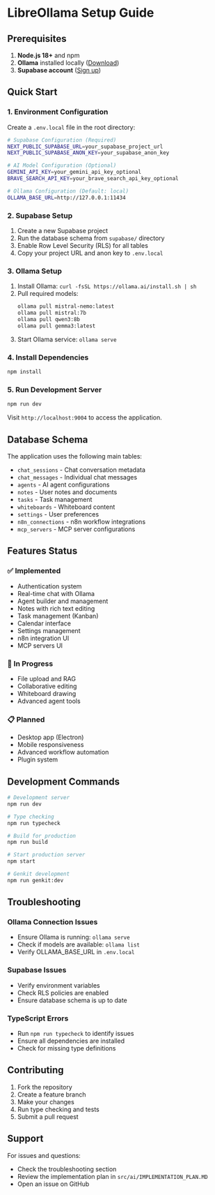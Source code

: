 # LibreOllama Setup Guide

## Prerequisites

1. **Node.js 18+** and npm
2. **Ollama** installed locally ([Download](https://ollama.ai))
3. **Supabase account** ([Sign up](https://supabase.com))

## Quick Start

### 1. Environment Configuration

Create a `.env.local` file in the root directory:

```bash
# Supabase Configuration (Required)
NEXT_PUBLIC_SUPABASE_URL=your_supabase_project_url
NEXT_PUBLIC_SUPABASE_ANON_KEY=your_supabase_anon_key

# AI Model Configuration (Optional)
GEMINI_API_KEY=your_gemini_api_key_optional
BRAVE_SEARCH_API_KEY=your_brave_search_api_key_optional

# Ollama Configuration (Default: local)
OLLAMA_BASE_URL=http://127.0.0.1:11434
```

### 2. Supabase Setup

1. Create a new Supabase project
2. Run the database schema from `supabase/` directory
3. Enable Row Level Security (RLS) for all tables
4. Copy your project URL and anon key to `.env.local`

### 3. Ollama Setup

1. Install Ollama: `curl -fsSL https://ollama.ai/install.sh | sh`
2. Pull required models:
   ```bash
   ollama pull mistral-nemo:latest
   ollama pull mistral:7b
   ollama pull qwen3:8b
   ollama pull gemma3:latest
   ```
3. Start Ollama service: `ollama serve`

### 4. Install Dependencies

```bash
npm install
```

### 5. Run Development Server

```bash
npm run dev
```

Visit `http://localhost:9004` to access the application.

## Database Schema

The application uses the following main tables:
- `chat_sessions` - Chat conversation metadata
- `chat_messages` - Individual chat messages
- `agents` - AI agent configurations
- `notes` - User notes and documents
- `tasks` - Task management
- `whiteboards` - Whiteboard content
- `settings` - User preferences
- `n8n_connections` - n8n workflow integrations
- `mcp_servers` - MCP server configurations

## Features Status

### ✅ Implemented
- Authentication system
- Real-time chat with Ollama
- Agent builder and management
- Notes with rich text editing
- Task management (Kanban)
- Calendar interface
- Settings management
- n8n integration UI
- MCP servers UI

### 🚧 In Progress
- File upload and RAG
- Collaborative editing
- Whiteboard drawing
- Advanced agent tools

### 📋 Planned
- Desktop app (Electron)
- Mobile responsiveness
- Advanced workflow automation
- Plugin system

## Development Commands

```bash
# Development server
npm run dev

# Type checking
npm run typecheck

# Build for production
npm run build

# Start production server
npm start

# Genkit development
npm run genkit:dev
```

## Troubleshooting

### Ollama Connection Issues
- Ensure Ollama is running: `ollama serve`
- Check if models are available: `ollama list`
- Verify OLLAMA_BASE_URL in `.env.local`

### Supabase Issues
- Verify environment variables
- Check RLS policies are enabled
- Ensure database schema is up to date

### TypeScript Errors
- Run `npm run typecheck` to identify issues
- Ensure all dependencies are installed
- Check for missing type definitions

## Contributing

1. Fork the repository
2. Create a feature branch
3. Make your changes
4. Run type checking and tests
5. Submit a pull request

## Support

For issues and questions:
- Check the troubleshooting section
- Review the implementation plan in `src/ai/IMPLEMENTATION_PLAN.MD`
- Open an issue on GitHub 